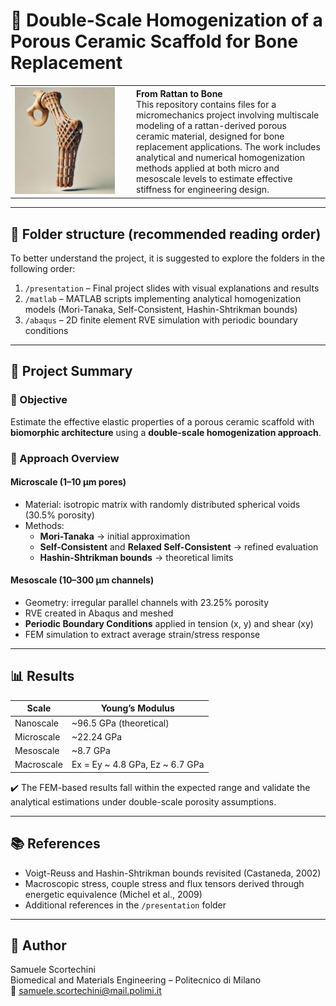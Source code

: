 # 🦴 Double-Scale Homogenization of a Porous Ceramic Scaffold for Bone Replacement

<table>
  <tr>
    <td width="180">
      <img src="concept.png" alt="From Rattan to Bone" width="160">
    </td>
    <td>
      <strong>From Rattan to Bone</strong><br>
      This repository contains files for a micromechanics project involving multiscale modeling of a rattan-derived porous ceramic material, designed for bone replacement applications. The work includes analytical and numerical homogenization methods applied at both micro and mesoscale levels to estimate effective stiffness for engineering design.
    </td>
  </tr>
</table>



---

## 📂 Folder structure (recommended reading order)

To better understand the project, it is suggested to explore the folders in the following order:

1. `/presentation` – Final project slides with visual explanations and results  
2. `/matlab` – MATLAB scripts implementing analytical homogenization models (Mori-Tanaka, Self-Consistent, Hashin-Shtrikman bounds)  
3. `/abaqus` – 2D finite element RVE simulation with periodic boundary conditions

---

## 🧪 Project Summary

### 📌 Objective
Estimate the effective elastic properties of a porous ceramic scaffold with **biomorphic architecture** using a **double-scale homogenization approach**.

### 🔬 Approach Overview

#### **Microscale (1–10 μm pores)**
- Material: isotropic matrix with randomly distributed spherical voids (30.5% porosity)
- Methods:
  - **Mori-Tanaka** → initial approximation
  - **Self-Consistent** and **Relaxed Self-Consistent** → refined evaluation
  - **Hashin-Shtrikman bounds** → theoretical limits

#### **Mesoscale (10–300 μm channels)**
- Geometry: irregular parallel channels with 23.25% porosity
- RVE created in Abaqus and meshed
- **Periodic Boundary Conditions** applied in tension (x, y) and shear (xy)
- FEM simulation to extract average strain/stress response

---

## 📊 Results

| Scale      | Young’s Modulus                 |
|------------|---------------------------------|
| Nanoscale  | ~96.5 GPa (theoretical)         |
| Microscale | ~22.24 GPa                      |
| Mesoscale  | ~8.7 GPa                        |
| Macroscale | Ex = Ey ~ 4.8 GPa, Ez ~ 6.7 GPa |

✔️ The FEM-based results fall within the expected range and validate the analytical estimations under double-scale porosity assumptions.

---

## 📚 References

- Voigt-Reuss and Hashin-Shtrikman bounds revisited (Castaneda, 2002)  
- Macroscopic stress, couple stress and flux tensors derived through energetic equivalence (Michel et al., 2009)  
- Additional references in the `/presentation` folder

---

## 👤 Author

Samuele Scortechini  
Biomedical and Materials Engineering – Politecnico di Milano  
📧 samuele.scortechini@mail.polimi.it
